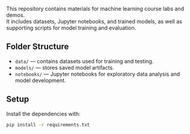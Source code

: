 This repository contains materials for machine learning course labs and demos.  
It includes datasets, Jupyter notebooks, and trained models, as well as supporting scripts for model training and evaluation.  

## Folder Structure
- `data/` — contains datasets used for training and testing.
- `models/` — stores saved model artifacts.
- `notebooks/` — Jupyter notebooks for exploratory data analysis and model development.

## Setup
Install the dependencies with:
```bash
pip install -r requirements.txt
